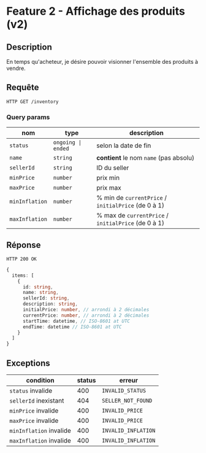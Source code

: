 # Feature 2 - Affichage des produits (v2)

## Description

En temps qu'acheteur, je désire pouvoir visionner l'ensemble des produits à vendre.

## Requête

`HTTP GET /inventory`

### Query params

| nom            | type               | description                                         |
| -------------- | ------------------ | --------------------------------------------------- |
| `status`       | `ongoing \| ended` | selon la date de fin                                |
| `name`         | `string`           | **contient** le nom `name` (pas absolu)             |
| `sellerId`     | `string`           | ID du seller                                        |
| `minPrice`     | `number`           | prix min                                            |
| `maxPrice`     | `number`           | prix max                                            |
| `minInflation` | `number`           | % min de `currentPrice` / `initialPrice` (de 0 à 1) |
| `maxInflation` | `number`           | % max de `currentPrice` / `initialPrice` (de 0 à 1) |

## Réponse

`HTTP 200 OK`
```ts
{
  items: [
    {
      id: string,
      name: string,
      sellerId: string,
      description: string,
      initialPrice: number, // arrondi à 2 décimales
      currentPrice: number, // arrondi à 2 décimales
      startTime: datetime, // ISO-8601 at UTC
      endTime: datetime // ISO-8601 at UTC
    }
  ]
}
```

## Exceptions

| condition               | status | erreur              |
| ----------------------- | ------ | ------------------- |
| `status` invalide       | 400    | `INVALID_STATUS`    |
| `sellerId` inexistant   | 404    | `SELLER_NOT_FOUND`  |
| `minPrice` invalide     | 400    | `INVALID_PRICE`     |
| `maxPrice` invalide     | 400    | `INVALID_PRICE`     |
| `minInflation` invalide | 400    | `INVALID_INFLATION` |
| `maxInflation` invalide | 400    | `INVALID_INFLATION` |
